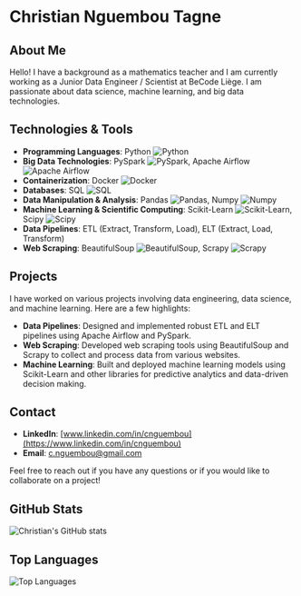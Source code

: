 # Christian Nguembou Tagne

## About Me
Hello! I have a background as a mathematics teacher and I am currently working as a Junior Data Engineer / Scientist at BeCode Liège. I am passionate about data science, machine learning, and big data technologies.

## Technologies & Tools
- **Programming Languages**: Python ![Python](https://img.shields.io/badge/-Python-3776AB?logo=python&logoColor=white)
- **Big Data Technologies**: PySpark ![PySpark](https://img.shields.io/badge/-PySpark-E25A1C?logo=apache-spark&logoColor=white), Apache Airflow ![Apache Airflow](https://img.shields.io/badge/-Apache%20Airflow-017CEE?logo=apache-airflow&logoColor=white)
- **Containerization**: Docker ![Docker](https://img.shields.io/badge/-Docker-2496ED?logo=docker&logoColor=white)
- **Databases**: SQL ![SQL](https://img.shields.io/badge/-SQL-4479A1?logo=postgresql&logoColor=white)
- **Data Manipulation & Analysis**: Pandas ![Pandas](https://img.shields.io/badge/-Pandas-150458?logo=pandas&logoColor=white), Numpy ![Numpy](https://img.shields.io/badge/-Numpy-013243?logo=numpy&logoColor=white)
- **Machine Learning & Scientific Computing**: Scikit-Learn ![Scikit-Learn](https://img.shields.io/badge/-Scikit--Learn-F7931E?logo=scikit-learn&logoColor=white), Scipy ![Scipy](https://img.shields.io/badge/-Scipy-8CAAE6?logo=scipy&logoColor=white)
- **Data Pipelines**: ETL (Extract, Transform, Load), ELT (Extract, Load, Transform)
- **Web Scraping**: BeautifulSoup ![BeautifulSoup](https://img.shields.io/badge/-BeautifulSoup-4B8BBE?logo=python&logoColor=white), Scrapy ![Scrapy](https://img.shields.io/badge/-Scrapy-48A647?logo=scrapy&logoColor=white)

## Projects
I have worked on various projects involving data engineering, data science, and machine learning. Here are a few highlights:

- **Data Pipelines**: Designed and implemented robust ETL and ELT pipelines using Apache Airflow and PySpark.
- **Web Scraping**: Developed web scraping tools using BeautifulSoup and Scrapy to collect and process data from various websites.
- **Machine Learning**: Built and deployed machine learning models using Scikit-Learn and other libraries for predictive analytics and data-driven decision making.

## Contact
- **LinkedIn**: [www.linkedin.com/in/cnguembou](https://www.linkedin.com/in/cnguembou)
- **Email**: [c.nguembou@gmail.com](mailto:c.nguembou@gmail.com)

Feel free to reach out if you have any questions or if you would like to collaborate on a project!

## GitHub Stats
![Christian's GitHub stats](https://github-readme-stats.vercel.app/api?username=ChristianValery&show_icons=true&theme=radical)

## Top Languages
![Top Languages](https://github-readme-stats.vercel.app/api/top-langs/?username=ChristianValery&layout=compact&theme=radical)

